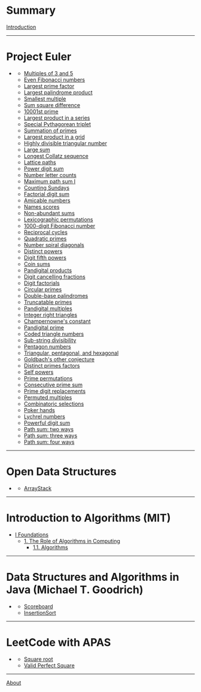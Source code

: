 # Summary

[Introduction](./introduction.md)

---

# Project Euler
 - []()
   - [Multiples of 3 and 5](./e1.md)
   - [Even Fibonacci numbers](./e2.md)
   - [Largest prime factor](./e3.md)
   - [Largest palindrome product](./e4.md)
   - [Smallest multiple](./e5.md)
   - [Sum square difference](./e6.md)
   - [10001st prime](./e7.md)
   - [Largest product in a series](./e8.md)
   - [Special Pythagorean triplet](./e9.md)
   - [Summation of primes](./e10.md)
   - [Largest product in a grid](./e11.md)
   - [Highly divisible triangular number](./e12.md)
   - [Large sum](./e13.md)
   - [Longest Collatz sequence](./e14.md)
   - [Lattice paths](./e15.md)
   - [Power digit sum](./e16.md)
   - [Number letter counts](./e17.md)
   - [Maximum path sum I](./e18.md)
   - [Counting Sundays](./e19.md)
   - [Factorial digit sum](./e20.md)
   - [Amicable numbers](./e21.md)
   - [Names scores](./e22.md)
   - [Non-abundant sums](./e23.md)
   - [Lexicographic permutations](./e24.md)
   - [1000-digit Fibonacci number](./e25.md)
   - [Reciprocal cycles](./e26.md)
   - [Quadratic primes](./e27.md)
   - [Number spiral diagonals](./e28.md)
   - [Distinct powers](./e29.md)
   - [Digit fifth powers](./e30.md)
   - [Coin sums](./e31.md)
   - [Pandigital products](./e32.md)
   - [Digit cancelling fractions](./e33.md)
   - [Digit factorials](./e34.md)
   - [Circular primes](./e35.md)
   - [Double-base palindromes](./e36.md)
   - [Truncatable primes](./e37.md)
   - [Pandigital multiples](./e38.md)
   - [Integer right triangles](./e39.md)
   - [Champernowne's constant](./e40.md)
   - [Pandigital prime](./e41.md)
   - [Coded triangle numbers](./e42.md)
   - [Sub-string divisibility](./e43.md)
   - [Pentagon numbers](./e44.md)
   - [Triangular, pentagonal, and hexagonal](./e45.md)
   - [Goldbach's other conjecture](./e46.md)
   - [Distinct primes factors](./e47.md)
   - [Self powers](./e48.md)
   - [Prime permutations](./e49.md)
   - [Consecutive prime sum](./e50.md)
   - [Prime digit replacements](./e51.md)
   - [Permuted multiples](./e52.md)
   - [Combinatoric selections](./e53.md)
   - [Poker hands](./e54.md)
   - [Lychrel numbers](./e55.md)
   - [Powerful digit sum](./e56.md)
   - [Path sum: two ways](./e81.md)
   - [Path sum: three ways](./e82.md)
   - [Path sum: four ways](./e83.md)

---

# Open Data Structures
 - []()
   - [ArrayStack]()

---

# Introduction to Algorithms (MIT)
 - [I Foundations]()
   - [1. The Role of Algorithms in Computing]()
     - [1.1. Algorithms]()

---

# Data Structures and Algorithms in Java (Michael T. Goodrich)
 - []()
   - [Scoreboard]()
   - [InsertionSort]()

---

# LeetCode with APAS

 - []()
   - [Square root](./l69.md)
   - [Valid Perfect Square](./l367.md)

---

[About](./about.md)
